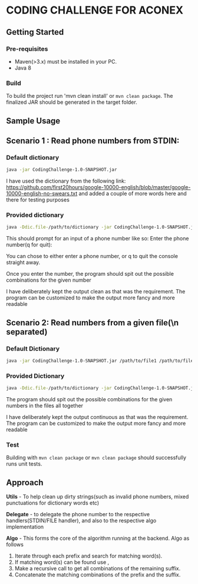 # CODING CHALLENGE FOR ACONEX

## Getting Started

### Pre-requisites
* Maven(>3.x) must be installed in your PC.
* Java 8

### Build

To build the project run 
'mvn clean install' or `mvn clean package`.
The finalized JAR should be generated in the target folder.

## Sample Usage


## Scenario 1 : Read phone numbers from STDIN:


### Default dictionary
```sh
java -jar CodingChallenge-1.0-SNAPSHOT.jar
```
I have used the dictionary from the following link: https://github.com/first20hours/google-10000-english/blob/master/google-10000-english-no-swears.txt
and added a couple of more words here and there for testing purposes

### Provided dictionary
```sh
java -Ddic.file-/path/to/dictionary -jar CodingChallenge-1.0-SNAPSHOT.jar
```

This should prompt for an input of a phone number like so:
Enter the phone number(q for quit): 

You can chose to either enter a phone number, or q to quit the console straight away.

Once you enter the number, the program should spit out the possible combinations for the given number

I have deliberately kept the output clean as that was the requirement. The program can be customized to make the output more fancy and more readable

## Scenario 2: Read numbers from a given file(\n separated)

### Default Dictionary
```sh
java -jar CodingChallenge-1.0-SNAPSHOT.jar /path/to/file1 /path/to/file2 <and so on>
```

### Provided Dictionary
```sh
java -Ddic.file-/path/to/dictionary -jar CodingChallenge-1.0-SNAPSHOT.jar /path/to/file1 /path/to/file2 <and so on>
```

The program should spit out the possible combinations for the given numbers in the files all together

I have deliberately kept the output continuous as that was the requirement. The program can be customized to make the output more fancy and more readable

### Test

Building with `mvn clean package` or `mvn clean package` should successfully runs unit tests.
  
## Approach

**Utils** - To help clean up dirty strings(such as invalid phone numbers, mixed punctuations for dictionary words etc)

**Delegate** - to delegate the phone number to the respective handlers(STDIN/FILE handler), and also to the respective algo implementation

**Algo** - This forms the core of the algorithm running at the backend. Algo as follows
  1. Iterate through each prefix  and search for matching word(s).
  2. If matching word(s) can be found use ,
  3. Make a recursive call to get all combinations of the remaining suffix.
  4. Concatenate the matching combinations of the prefix and the suffix.

